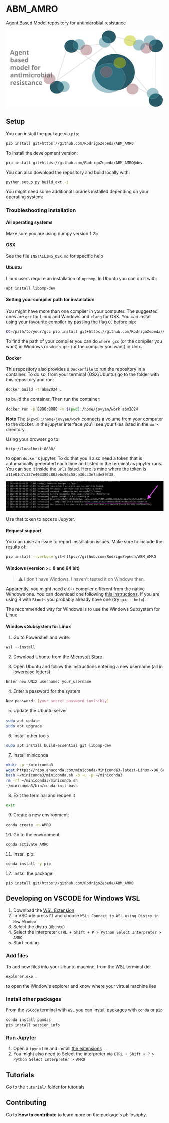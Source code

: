 # ABM_AMRO

Agent Based Model repository for antimicrobial resistance

![Figure of a collection of agents interacting](figures/abm_amro.svg)

## Setup

You can install the package via `pip`:

```bash
pip install git+https://github.com/RodrigoZepeda/ABM_AMRO
```

To install the development version:
```bash
pip install git+https://github.com/RodrigoZepeda/ABM_AMRO@dev
```


You can also download the repository and build locally with:
```bash
python setup.py build_ext -i
```

You might need some additional libraries installed depending on your operating system:

### Troubleshooting installation

#### All operating systems

Make sure you are using numpy version 1.25

#### OSX

See the file `INSTALLING_OSX.md` for specific help

#### Ubuntu

Linux users require an installation of `openmp`. In Ubuntu you can do it with: 
```bash
apt install libomp-dev
```


#### Setting your compiler path for installation

You might have more than one compiler in your computer. The suggested ones are `gcc` for
Linux and Windows and `clang` for OSX. You can install using your
favourite compiler by passing the flag `CC` before pip:

```bash
CC=/path/to/your/gcc pip install git+https://github.com/RodrigoZepeda/ABM_AMRO
```

To find the path of your compiler you can do `where gcc` (or the compiler you want)
in Windows or `which gcc` (or the compiler you want) in Unix.

#### Docker

This repository also provides a `Dockerfile` to run the repository in a container. To do so, from your terminal (OSX/Ubuntu) go to the folder with this repository and run:

```bash
docker build -t abm2024 .
```

to build the container. Then run the container:

```bash
docker run -p 8888:8888 -v $(pwd):/home/jovyan/work abm2024
```

**Note** The `$(pwd):/home/jovyan/work` connects a volume from your computer to the docker. In the jupyter interface you'll see your files listed in the `work` directory.

Using your browser go to:
```
http://localhost:8888/
```

to open `docker`'s jupyter. To do that you'll also need a token that is automatically generated each time and listed in the terminal as jupyter runs. You can see it inside the `urls` listed. Here is mine where the token is `a11e01d7c327e403380c803e6c96c58ca36cc3e7ade89f38`:

![Image showing the terminal and a line with a url reading `http://127.0.0.1:8888/lab?token=a11e01d7c327e403380c803e6c96c58ca36cc3e7ade89f38` just below where it says Jupyter Server is running at...](figures/token.png)

Use that token to access Jupyter. 


#### Request support
You can raise an issue to report installation issues. Make sure to include
the results of:
```bash
pip install --verbose git+https://github.com/RodrigoZepeda/ABM_AMRO
```

#### Windows (version >= 8 and 64 bit)


> :warning: I don't have Windows. I haven't tested it on Windows then. 

Apparently, you might need a `C++` compiler different from the native Windows one. You can download one
following [this instructions](https://code.visualstudio.com/docs/cpp/config-mingw#_prerequisites). If you are using R 
with `Rtools` you probably already have one (try `gcc --help`). 

The recommended way for Windows is to use the Windows Subsystem for Linux

#### Windows Subsystem for Linux

1. Go to Powershell and write:

```powershell
wsl --install
```

2. Download Ubuntu from the [Microsoft Store](https://apps.microsoft.com/store/detail/ubuntu/9PDXGNCFSCZV)

3. Open Ubuntu and follow the instructions entering a new username (all in lowercase letters)
```bash
Enter new UNIX username: your_username
```

4. Enter a password for the system
```bash
New password: [your_secret_password_invisibly]
```

5. Update the Ubuntu server

```bash
sudo apt update
sudo apt upgrade
```

6. Install other tools
```bash
sudo apt install build-essential git libomp-dev
```

7. Install miniconda

```bash
mkdir -p ~/miniconda3
wget https://repo.anaconda.com/miniconda/Miniconda3-latest-Linux-x86_64.sh -O ~/miniconda3/miniconda.sh
bash ~/miniconda3/miniconda.sh -b -u -p ~/miniconda3
rm -rf ~/miniconda3/miniconda.sh
~/miniconda3/bin/conda init bash
```

8. Exit the terminal and reopen it

```bash
exit
```

9. Create a new environment:
```bash
conda create -n AMRO
```


10. Go to the environment:
```bash
conda activate AMRO
```

11. Install pip:
```bash
conda install -y pip
```

12. Install the package!
```
pip install git+https://github.com/RodrigoZepeda/ABM_AMRO
```

## Developing on VSCODE for Windows WSL

1. Download the [WSL Extension](https://code.visualstudio.com/docs/remote/wsl) 
2. In VSCode press `F1` and choose `WSL: Connect to WSL using Distro in New Window`
3. Select the distro (`Ubuntu`)
4. Select the interpreter `CTRL + Shift + P > Python Select Interpreter > AMRO`
5. Start coding

### Add files
To add new files into your Ubuntu machine, from the WSL terminal do:
```bash
explorer.exe .
```
to open the Window's explorer and know where your virtual machine lies

### Install other packages 
From the `VSCode` terminal with `WSL` you can install packages with `conda` or `pip`
```
conda install pandas
pip install session_info
```

### Run Jupyter
1. Open a `ipynb` file and install [the extensions](https://marketplace.visualstudio.com/items?itemName=ms-toolsai.jupyter)
2. You might also need to Select the interpreter via `CTRL + Shift + P > Python Select Interpreter > AMRO`



## Tutorials 

Go to the `tutorial/` folder for tutorials

## Contributing 

Go to **How to contribute** to learn more on the package's philosophy. 
